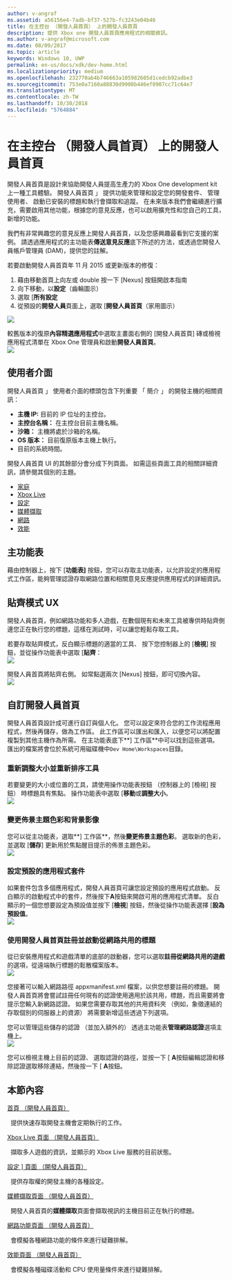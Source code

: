 ```yaml
---
author: v-angraf
ms.assetid: a56156e4-7adb-bf37-527b-fc3243e04b46
title: 在主控台 （開發人員首頁） 上的開發人員首頁
description: 提供 Xbox one 開發人員首頁應用程式的相關資訊。
ms.author: v-angraf@microsoft.com
ms.date: 08/09/2017
ms.topic: article
keywords: Windows 10, UWP
permalink: en-us/docs/xdk/dev-home.html
ms.localizationpriority: medium
ms.openlocfilehash: 232770ab4b746663a105982605d1cedcb92adbe3
ms.sourcegitcommit: 753e0a7160a88830d9908b446ef0907cc71c64e7
ms.translationtype: MT
ms.contentlocale: zh-TW
ms.lasthandoff: 10/30/2018
ms.locfileid: "5764884"
---
```

# <a name="developer-home-on-the-console-dev-home"></a>在主控台 （開發人員首頁） 上的開發人員首頁
   
  
開發人員首頁是設計來協助開發人員提高生產力的 Xbox One development kit 上一種工具體驗。 開發人員首頁 」 提供功能來管理和設定您的開發套件、 管理使用者、 啟動已安裝的標題和執行會擷取和追蹤。 在未來版本我們會繼續進行擴充，需要啟用其他功能，根據您的意見反應，也可以啟用擴充性和您自己的工具，新增的功能。   
   
  
我們有非常興趣您的意見反應上開發人員首頁，以及您感興趣最看到它支援的案例。 請透過應用程式的主功能表**傳送意見反應**底下所述的方法，或透過您開發人員帳戶管理員 (DAM)，提供您的註解。   
   
  
若要啟動開發人員首頁年 11 月 2015 或更新版本的修復：  
 
   1. 藉由移動首頁上向左或 double 按一下 [Nexus] 按鈕開啟本指南  
   1. 向下移動，以**設定**（齒輪圖示）   
   1. 選取 [**所有設定**  
   1. 從預設的**開發人員**頁面上，選取 [**開發人員首頁**（家用圖示）   

 ![](images/dev_home_icons.png)   
  
較舊版本的復原**內容精選應用程式**中選取主畫面右側的 [開發人員首頁] 磚或檢視應用程式清單在 Xbox One 管理員和啟動**開發人員首頁**。   
 ![](images/dev_home_1.png) 
<a id="ID4EBC"></a>

   

## <a name="user-interface"></a>使用者介面  
   
  
開發人員首頁 」 使用者介面的標頭包含下列重要 「 簡介 」 的開發主機的相關資訊：   
 
   *  **主機 IP:** 目前的 IP 位址的主控台。   
   *  **主控台名稱：** 在主控台目前主機名稱。  
   *  **沙箱：** 主機將處於沙箱的名稱。  
   *  **OS 版本：** 目前復原版本主機上執行。
   *  目前的系統時間。   

   
  
開發人員首頁 UI 的其餘部分會分成下列頁面。 如需這些頁面工具的相關詳細資訊，請參閱其個別的主題。   
 
   *  [家庭](devhome-home.md)  
   *  [Xbox Live](devhome-live.md)  
   *  [設定](devhome-settings.md)  
   *  [媒體擷取](devhome-capture.md)  
   *  [網路](devhome-networking.md)  
   *  [效能](devhome-performance.md)  

  
<a id="ID4EKE"></a>

   

## <a name="main-menu"></a>主功能表  
   
  
藉由控制器上，按下 [**功能表]** 按鈕，您可以存取主功能表，以允許設定的應用程式工作區，能夠管理認證存取網路位置和相關意見反應提供應用程式的詳細資訊。   
  
<a id="ID4EUE"></a>

   

## <a name="snap-mode-ux"></a>貼齊模式 UX  
   
  
開發人員首頁，例如網路功能和多人遊戲，在數個現有和未來工具被專供時貼齊側邊您正在執行您的標題，這樣在測試時，可以讓您輕鬆存取工具。   
   
  
若要存取貼齊模式，反白顯示標題的適當的工具、 按下您控制器上的 [**檢視**] 按鈕，並從操作功能表中選取 [**貼齊**：  
 ![](images/dev_home_4.png)   
  
開發人員首頁將貼齊右側。 如常點選兩次 \[Nexus\] 按鈕，即可切換內容。  
 ![](images/dev_home_5.png)  
<a id="ID4EKF"></a>

   

## <a name="customizing-dev-home"></a>自訂開發人員首頁  
   
  
開發人員首頁設計成可進行自訂與個人化。 您可以設定來符合您的工作流程應用程式，然後再儲存，做為工作區。 此工作區可以匯出和匯入，以便您可以將配置複製到其他主機作為所需。 在主功能表底下**\] 工作區**中可以找到這些選項。 匯出的檔案將會位於系統可用磁碟機中`Dev Home\Workspaces`目錄。   
 
<a id="ID4EVF"></a>

   

### <a name="resizing-and-reordering-tools"></a>重新調整大小並重新排序工具  
   
  
若要變更的大小或位置的工具，請使用操作功能表按鈕 （控制器上的 [檢視] 按鈕） 時標題具有焦點。 操作功能表中選取 [**移動**或**調整大小**。   
 ![](images/dev_home_6.png)  
<a id="ID4EEG"></a>

   

### <a name="changing-theme-color-and-background-image"></a>變更佈景主題色彩和背景影像  
   
  
您可以從主功能表，選取**\] 工作區**，然後**變更佈景主題色彩**。 選取新的色彩，並選取 [**儲存**] 更新用於焦點醒目提示的佈景主題色彩。   
 ![](images/dev_home_7.png)  
<a id="ID4EVG"></a>

   

### <a name="setting-the-default-application-for-a-package"></a>設定預設的應用程式套件  
   
  
如果套件包含多個應用程式，開發人員首頁可讓您設定預設的應用程式啟動。 反白顯示的啟動程式中的套件，然後按下**A**按鈕來開啟可用的應用程式清單。 反白顯示的一個您想要設定為預設值並按下 [**檢視**] 按鈕，然後從操作功能表選擇 [**設為預設值**。   
 ![](images/dev_home_setdefault.png)  
<a id="ID4EGH"></a>

   

### <a name="using-dev-home-to-register-and-launch-titles-from-a-network-share"></a>使用開發人員首頁註冊並啟動從網路共用的標題  
   
  
從已安裝應用程式和遊戲清單的底部的啟動器，您可以選取**註冊從網路共用的遊戲**的選項，從遠端執行標題的鬆散檔案版本。   
 ![](images/dev_home_8.png)   
  
您接著可以輸入網路路徑 appxmanifest.xml 檔案，以供您想要註冊的標題。 開發人員首頁將會嘗試註冊任何現有的認證使用適用於該共用，標題，而且需要將會提示您輸入新網路認證。 如果您需要存取其他的共用資料夾 （例如，象徵連結的存取個別的伺服器上的資源） 將需要新增這些透過下列選項。   
   
  
您可以管理這些儲存的認證 （並加入額外的） 透過主功能表**管理網路認證**選項主機上。   
 ![](images/dev_home_9.png)   
  
您可以檢視主機上目前的認證、 選取認證的路徑，並按一下 [ **A**按鈕編輯認證和移除認證選取移除連結，然後按一下 [ **A**按鈕。   
   
<a id="ID4EGAAC"></a>

   

## <a name="in-this-section"></a>本節內容  
  
[首頁 （開發人員首頁）](devhome-home.md)  


&nbsp;&nbsp;提供快速存取開發主機會定期執行的工作。 
  
  
[Xbox Live 頁面 （開發人員首頁）](devhome-live.md)  


&nbsp;&nbsp;擷取多人遊戲的資訊，並顯示的 Xbox Live 服務的目前狀態。 
  
  
[設定 \] 頁面 （開發人員首頁）](devhome-settings.md)  


&nbsp;&nbsp;提供存取權的開發主機的各種設定。 
  
  
[媒體擷取頁面 （開發人員首頁）](devhome-capture.md)  


&nbsp;&nbsp;開發人員首頁的**媒體擷取**頁面會擷取視訊的主機目前正在執行的標題。 
  
  
[網路功能頁面 （開發人員首頁）](devhome-networking.md)  


&nbsp;&nbsp;會模擬各種網路功能的條件來進行疑難排解。 
  
  
[效能頁面 （開發人員首頁）](devhome-performance.md)  


&nbsp;&nbsp;會模擬各種磁碟活動和 CPU 使用量條件來進行疑難排解。 
 